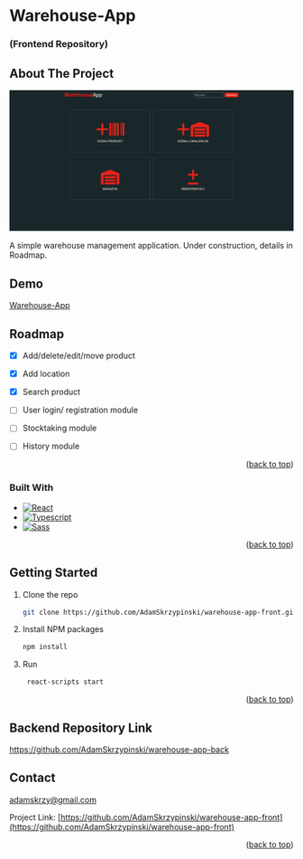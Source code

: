 

# Warehouse-App
### (Frontend Repository)




<!-- ABOUT THE PROJECT -->
## About The Project

[![Product Name Screen Shot][product-screenshot]](https://nuidzruvvg.cfolks.pl/)

A simple warehouse management application. Under construction, details in Roadmap.

## Demo
[Warehouse-App]


## Roadmap

- [x] Add/delete/edit/move product
- [x] Add location
- [x] Search product
- [ ] User login/ registration module
- [ ] Stocktaking module
- [ ] History module


<p align="right">(<a href="#readme-top">back to top</a>)</p>

### Built With


* [![React][React.js]][React-url]
* [![Typescript][Typescript]][Typescript-url]
* [![Sass][Sass]][Sass-url]


<p align="right">(<a href="#readme-top">back to top</a>)</p>



<!-- GETTING STARTED -->
## Getting Started


1. Clone the repo
   ```sh
   git clone https://github.com/AdamSkrzypinski/warehouse-app-front.git
   ```
2. Install NPM packages
   ```sh
   npm install
   ```
3. Run 
   ```sh
    react-scripts start
   ```

<p align="right">(<a href="#readme-top">back to top</a>)</p>


## Backend Repository Link
https://github.com/AdamSkrzypinski/warehouse-app-back








<!-- CONTACT -->
## Contact

adamskrzy@gmail.com

Project Link: [https://github.com/AdamSkrzypinski/warehouse-app-front](https://github.com/AdamSkrzypinski/warehouse-app-front)

<p align="right">(<a href="#readme-top">back to top</a>)</p>







<!-- MARKDOWN LINKS & IMAGES -->
<!-- https://www.markdownguide.org/basic-syntax/#reference-style-links -->


[product-screenshot]: ezgif-3-d4a511a790.gif
[Warehouse-App]:
https://nuidzruvvg.cfolks.pl/
[Typescript]:  	https://img.shields.io/badge/TypeScript-007ACC?style=for-the-badge&logo=typescript&logoColor=white
[Typescript-url]: https://www.typescriptlang.org/
[Sass]: https://res.cloudinary.com/practicaldev/image/fetch/s--Dsy2kaod--/c_limit%2Cf_auto%2Cfl_progressive%2Cq_auto%2Cw_880/https://img.shields.io/badge/Saas-CC6699%3Fstyle%3Dfor-the-badge%26logo%3Dsass%26logoColor%3Dwhite
[Sass-url]: https://sass-lang.com/
[React.js]: https://img.shields.io/badge/React-20232A?style=for-the-badge&logo=react&logoColor=61DAFB
[React-url]: https://reactjs.org/

